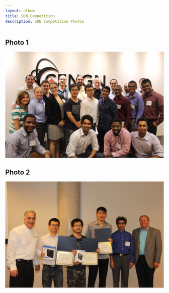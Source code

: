 ```yaml
---
layout: album
title: SDN Competition
description: SDN Competition Photos
---
```


## Photo 1

![All teams](/photos/IMG_0102.JPG)



## Photo 2

![Our team](/photos/IMG_0105.JPG)

